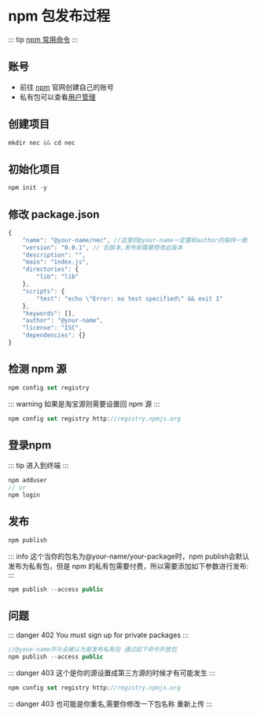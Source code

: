 # npm 包发布过程

::: tip
[npm 常用命令](./npmCommand.md)
:::
## 账号
- 前往 [npm](https://www.npmjs.com/) 官网创建自己的账号
- 私有包可以查看[用户管理](./privateNpm.md#用户管理)

## 创建项目

```javascript
mkdir nec && cd nec
```
## 初始化项目

```javascript
npm init -y
```
## 修改 package.json
```javascript
{
    "name": "@your-name/nec", //这里的@your-name一定要和author的保持一致
    "version": "0.0.1", // 包版本,发布前需要修改此版本
    "description": "",
    "main": "index.js",
    "directories": {
        "lib": "lib"
    },
    "scripts": {
        "test": "echo \"Error: no test specified\" && exit 1"
    },
    "keywords": [],
    "author": "@your-name",
    "license": "ISC",
    "dependencies": {}
}
```
## 检测 npm 源

```javascript
npm config set registry
```
::: warning
如果是淘宝源则需要设置回 npm 源
:::
```javascript
npm config set registry http://registry.npmjs.org
```
## 登录npm
::: tip
进入到终端
:::
```javascript
npm adduser 
// or
npm login
```
## 发布
```javascript
npm publish
```
::: info
这个当你的包名为@your-name/your-package时，npm publish会默认发布为私有包，但是 npm 的私有包需要付费，所以需要添加如下参数进行发布:
:::
```javascript
npm publish --access public
```
## 问题
::: danger
402 You must sign up for private packages
:::
```javascript
//@youe-name开头会被认为是发布私有包 通过如下命令开放包
npm publish --access public
```
::: danger
403 这个是你的源设置成第三方源的时候才有可能发生
:::
```javascript
npm config set registry http://registry.npmjs.org
```
::: danger
403  也可能是你重名,需要你修改一下包名称 重新上传
:::